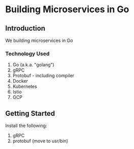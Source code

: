 # Building Microservices in Go

## Introduction

We building microservices in Go

### Technology Used

1. Go (a.k.a. "golang")
1. gRPC
1. Protobuf - including compiler
1. Docker
1. Kubernetes
1. Istio
1. GCP

## Getting Started

Install the following:

1. gRPC
1. protobuf (move to usr/bin)